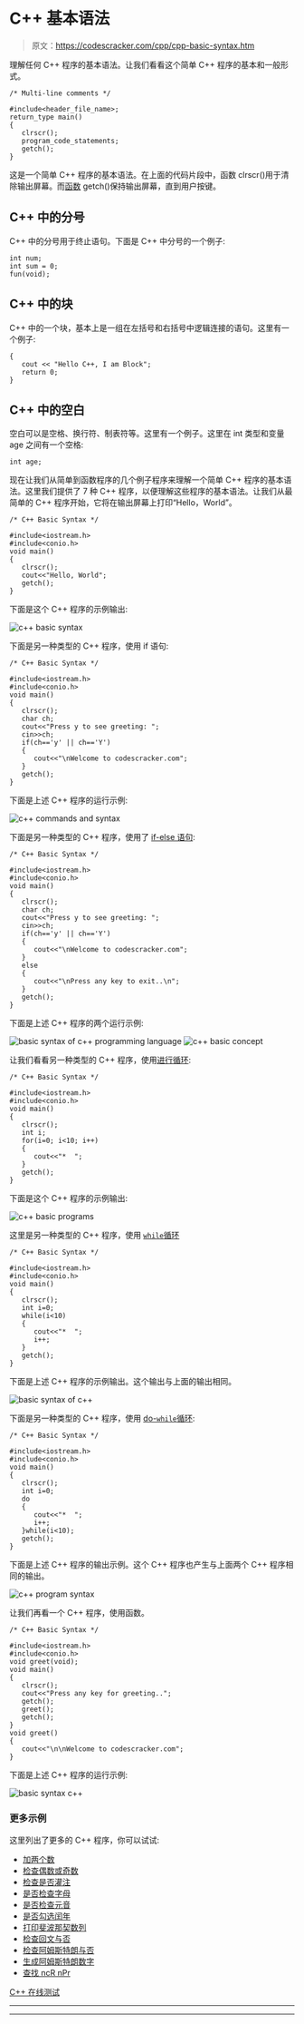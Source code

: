 # C++ 基本语法

> 原文：<https://codescracker.com/cpp/cpp-basic-syntax.htm>

理解任何 C++ 程序的基本语法。让我们看看这个简单 C++ 程序的基本和一般形式。

```
/* Multi-line comments */

#include<header_file_name>;
return_type main()
{
   clrscr();
   program_code_statements;
   getch();
}
```

这是一个简单 C++ 程序的基本语法。在上面的代码片段中，函数 clrscr()用于清除输出屏幕。而[函数](/cpp/cpp-functions.htm) getch()保持输出屏幕，直到用户按键。

## C++ 中的分号

C++ 中的分号用于终止语句。下面是 C++ 中分号的一个例子:

```
int num;
int sum = 0;
fun(void);
```

## C++ 中的块

C++ 中的一个块，基本上是一组在左括号和右括号中逻辑连接的语句。这里有一个例子:

```
{
   cout << "Hello C++, I am Block";
   return 0;
}
```

## C++ 中的空白

空白可以是空格、换行符、制表符等。这里有一个例子。这里在 int 类型和变量 age 之间有一个空格:

```
int age;
```

现在让我们从简单到函数程序的几个例子程序来理解一个简单 C++ 程序的基本语法。这里我们提供了 7 种 C++ 程序，以便理解这些程序的基本语法。让我们从最简单的 C++ 程序开始，它将在输出屏幕上打印“Hello，World”。

```
/* C++ Basic Syntax */

#include<iostream.h>
#include<conio.h>
void main()
{
   clrscr();
   cout<<"Hello, World";
   getch();
}
```

下面是这个 C++ 程序的示例输出:

![c++ basic syntax](img/10d37ed842ade3259a05759a1ba4944b.png)

下面是另一种类型的 C++ 程序，使用 if 语句:

```
/* C++ Basic Syntax */

#include<iostream.h>
#include<conio.h>
void main()
{
   clrscr();
   char ch;
   cout<<"Press y to see greeting: ";
   cin>>ch;
   if(ch=='y' || ch=='Y')
   {
      cout<<"\nWelcome to codescracker.com";
   }
   getch();
}
```

下面是上述 C++ 程序的运行示例:

![c++ commands and syntax](img/54a2107e0b084e75e9c747ff7e2f5d86.png)

下面是另一种类型的 C++ 程序，使用了 [if-else 语句](/cpp/cpp-selection-statements.htm):

```
/* C++ Basic Syntax */

#include<iostream.h>
#include<conio.h>
void main()
{
   clrscr();
   char ch;
   cout<<"Press y to see greeting: ";
   cin>>ch;
   if(ch=='y' || ch=='Y')
   {
      cout<<"\nWelcome to codescracker.com";
   }
   else
   {
      cout<<"\nPress any key to exit..\n";
   }
   getch();
}
```

下面是上述 C++ 程序的两个运行示例:

![basic syntax of c++ programming language](img/8516f9e4d7ad3d00b6e3d0e829196c75.png)
![c++ basic concept](img/0e30ce6530e825889dc98c39e97f4c35.png)

让我们看看另一种类型的 C++ 程序，使用[进行循环](/cpp/cpp-iteration-statements.htm):

```
/* C++ Basic Syntax */

#include<iostream.h>
#include<conio.h>
void main()
{
   clrscr();
   int i;
   for(i=0; i<10; i++)
   {
      cout<<"*  ";
   }
   getch();
}
```

下面是这个 C++ 程序的示例输出:

![c++ basic programs](img/e9a85e67957be20ba8522d331a8c0dfa.png)

这里是另一种类型的 C++ 程序，使用 [`while`循环](/cpp/cpp-iteration-statements.htm)

```
/* C++ Basic Syntax */

#include<iostream.h>
#include<conio.h>
void main()
{
   clrscr();
   int i=0;
   while(i<10)
   {
      cout<<"*  ";
      i++;
   }
   getch();
}
```

下面是上述 C++ 程序的示例输出。这个输出与上面的输出相同。

![basic syntax of c++](img/88ecce2379953b6638aa418552b30055.png)

下面是另一种类型的 C++ 程序，使用 [do-`while`循环](/cpp/cpp-iteration-statements.htm):

```
/* C++ Basic Syntax */

#include<iostream.h>
#include<conio.h>
void main()
{
   clrscr();
   int i=0;
   do
   {
      cout<<"*  ";
      i++;
   }while(i<10);
   getch();
}
```

下面是上述 C++ 程序的输出示例。这个 C++ 程序也产生与上面两个 C++ 程序相同的输出。

![c++ program syntax](img/b269df87bc4709be3e5de900dc6cc783.png)

让我们再看一个 C++ 程序，使用函数。

```
/* C++ Basic Syntax */

#include<iostream.h>
#include<conio.h>
void greet(void);
void main()
{
   clrscr();
   cout<<"Press any key for greeting..";
   getch();
   greet();
   getch();
}
void greet()
{
   cout<<"\n\nWelcome to codescracker.com";
}
```

下面是上述 C++ 程序的运行示例:

![basic syntax c++](img/c88acac0dd669fa9e26bbde92e222dca.png)

### 更多示例

这里列出了更多的 C++ 程序，你可以试试:

*   [加两个数](/cpp/program/cpp-program-add-two-numbers.htm)
*   [检查偶数或奇数](/cpp/program/cpp-program-check-even-odd.htm)
*   [检查是否灌注](/cpp/program/cpp-program-check-prime.htm)
*   [是否检查字母](/cpp/program/cpp-program-check-alphabet.htm)
*   [是否检查元音](/cpp/program/cpp-program-check-vowel.htm)
*   [是否勾选闰年](/cpp/program/cpp-program-check-leap-year.htm)
*   [打印斐波那契数列](/cpp/program/cpp-program-print-fabonacci-series.htm)
*   [检查回文与否](/cpp/program/cpp-program-palindrome-number.htm)
*   [检查阿姆斯特朗与否](/cpp/program/cpp-program-find-armstrong-number.htm)
*   [生成阿姆斯特朗数字](/cpp/program/cpp-program-generate-armstrong-number.htm)
*   [查找 ncR nPr](/cpp/program/cpp-program-find-ncr-npr.htm)

[C++ 在线测试](/exam/showtest.php?subid=3)

* * *

* * *